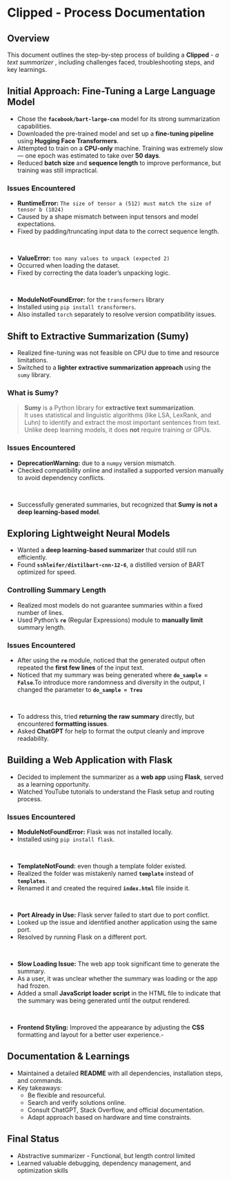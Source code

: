 # Clipped - Process Documentation

## Overview
This document outlines the step-by-step process of building a **Clipped** - _a text summarizer_ , including challenges faced, troubleshooting steps, and key learnings.

## Initial Approach: Fine-Tuning a Large Language Model

- Chose the **`facebook/bart-large-cnn`** model for its strong summarization capabilities.
- Downloaded the pre-trained model and set up a **fine-tuning pipeline** using **Hugging Face Transformers**.
- Attempted to train on a **CPU-only** machine. Training was extremely slow — one epoch was estimated to take over **50 days**.
- Reduced **batch size** and **sequence length** to improve performance, but training was still impractical.

### Issues Encountered

- **RuntimeError:** `The size of tensor a (512) must match the size of tensor b (1024)`  
- Caused by a shape mismatch between input tensors and model expectations.  
- Fixed by padding/truncating input data to the correct sequence length.
<br/>

- **ValueError:** `too many values to unpack (expected 2)`  
- Occurred when loading the dataset.  
- Fixed by correcting the data loader’s unpacking logic.
<br/>

- **ModuleNotFoundError:** for the `transformers` library  
- Installed using `pip install transformers`.  
- Also installed `torch` separately to resolve version compatibility issues.

## Shift to Extractive Summarization (Sumy)

- Realized fine-tuning was not feasible on CPU due to time and resource limitations.
- Switched to a **lighter extractive summarization approach** using the `sumy` library.

### What is Sumy?
> **Sumy** is a Python library for **extractive text summarization**.  
> It uses statistical and linguistic algorithms (like LSA, LexRank, and Luhn) to identify and extract the most important sentences from text.  
> Unlike deep learning models, it does **not** require training or GPUs.

### Issues Encountered

- **DeprecationWarning:** due to a `numpy` version mismatch.  
- Checked compatibility online and installed a supported version manually to avoid dependency conflicts.
<br/>

- Successfully generated summaries, but recognized that **Sumy is not a deep learning-based model**.

## Exploring Lightweight Neural Models

- Wanted a **deep learning-based summarizer** that could still run efficiently.  
- Found **`sshleifer/distilbart-cnn-12-6`**, a distilled version of BART optimized for speed.

### Controlling Summary Length

- Realized most models do not guarantee summaries within a fixed number of lines.  
- Used Python’s **`re`** (Regular Expressions) module to **manually limit** summary length.

### Issues Encountered 

- After using the **`re`** module, noticed that the generated output often repeated the **first few lines** of the input text. 
- Noticed that my summary was being generated where **`do_sample = False`**.To introduce more randomness and diversity in the output, I changed the parameter to **`do_sample = Treu`**
<br/>

- To address this, tried **returning the raw summary** directly, but encountered **formatting issues**.  
- Asked **ChatGPT** for help to format the output cleanly and improve readability.

## Building a Web Application with Flask

- Decided to implement the summarizer as a **web app** using **Flask**, served as a learning opportunity.  
- Watched YouTube tutorials to understand the Flask setup and routing process.

### Issues Encountered

- **ModuleNotFoundError:** Flask was not installed locally.  
- Installed using `pip install flask`.
<br/>

- **TemplateNotFound:** even though a template folder existed.  
- Realized the folder was mistakenly named **`template`** instead of **`templates`**.  
- Renamed it and created the required **`index.html`** file inside it.
<br/>

- **Port Already in Use:** Flask server failed to start due to port conflict.  
- Looked up the issue and identified another application using the same port.  
- Resolved by running Flask on a different port.
<br/>

- **Slow Loading Issue:** The web app took significant time to generate the summary.  
- As a user, it was unclear whether the summary was loading or the app had frozen.  
- Added a small **JavaScript loader script** in the HTML file to indicate that the summary was being generated until the output rendered.
<br/>

- **Frontend Styling:** Improved the appearance by adjusting the **CSS** formatting and layout for a better user experience.-

## Documentation & Learnings

- Maintained a detailed **README** with all dependencies, installation steps, and commands.  
- Key takeaways:
  - Be flexible and resourceful.  
  - Search and verify solutions online.  
  - Consult ChatGPT, Stack Overflow, and official documentation.  
  - Adapt approach based on hardware and time constraints.

## Final Status

- Abstractive summarizer - Functional, but length control limited  
- Learned valuable debugging, dependency management, and optimization skills
